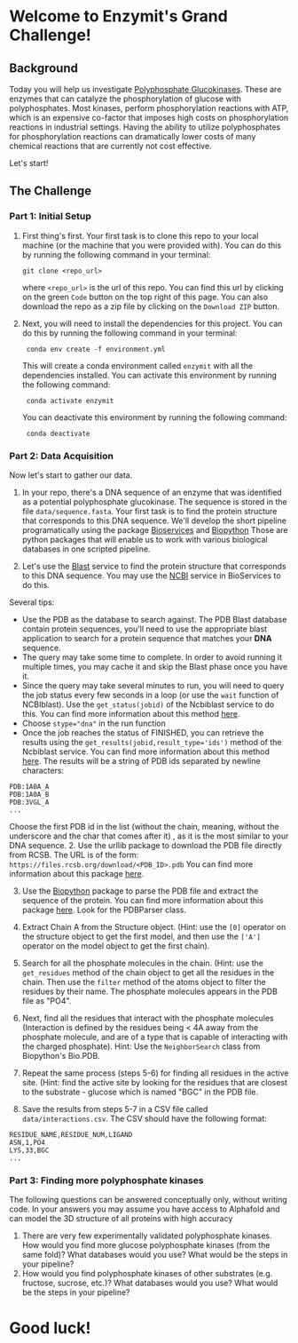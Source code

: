 # Welcome to Enzymit's Grand Challenge!

## Background
Today you will help us investigate [Polyphosphate Glucokinases](https://en.wikipedia.org/wiki/Polyphosphate%E2%80%94glucose_phosphotransferase). These are enzymes that can catalyze the phosphorylation of glucose with polyphosphates. Most kinases, perform phosphorylation reactions with ATP, which is an expensive co-factor that imposes high costs on phosphorylation reactions in industrial settings. Having the ability to utilize polyphosphates for phosphorylation reactions can dramatically lower costs of many chemical reactions that are currently not cost effective.

Let's start!

## The Challenge

### Part 1: Initial Setup

1. First thing's first. Your first task is to clone this repo to your local machine (or the machine that you were provided with). You can do this by running the following command in your terminal:

    ```
    git clone <repo_url>
    ```

    where `<repo_url>` is the url of this repo. You can find this url by clicking on the green `Code` button on the top right of this page. You can also download the repo as a zip file by clicking on the `Download ZIP` button.

2. Next, you will need to install the dependencies for this project. You can do this by running the following command in your terminal:

    ``` conda env create -f environment.yml```

    This will create a conda environment called `enzymit` with all the dependencies installed. You can activate this environment by running the following command:

    ``` conda activate enzymit```

    You can deactivate this environment by running the following command:

    ``` conda deactivate```

### Part 2: Data Acquisition

Now let's start to gather our data. 
1. In your repo, there's a DNA sequence of an enzyme that was identified as a potential polyphosphate glucokinase. The sequence is stored in the file `data/sequence.fasta`. Your first task is to find the protein structure that corresponds to this DNA sequence. 
We'll develop the short pipeline programatically using the package [Bioservices](https://github.com/cokelaer/bioservices) and [Biopython](https://https://biopython.org/) Those are python packages that will enable us to work with various biological databases in one scripted pipeline. 

1. Let's use the [Blast](https://blast.ncbi.nlm.nih.gov/Blast.cgi) service to find the protein structure that corresponds to this DNA sequence. You may use the [NCBI](https://bioservices.readthedocs.io/en/main/_modules/bioservices/ncbiblast.html#NCBIblast) service in BioServices to do this. 

Several tips:
- Use the PDB as the database to search against. The PDB Blast database contain protein sequences, you'll need to use the appropriate blast application to search for a protein sequence that matches your **DNA** sequence.
- The query may take some time to complete. In order to avoid running it multiple times, you may cache it and skip the Blast phase once you have it.
- Since the query may take several minutes to run, you will need to query the job status every few seconds in a loop (or use the ```wait``` function of NCBIblast). Use the ```get_status(jobid)``` of the Ncbiblast service to do this. You can find more information about this method [here](https://bioservices.readthedocs.io/en/main/_modules/bioservices/ncbiblast.html#NCBIblast.get_status).
- Choose ```stype="dna"``` in the run function
- Once the job reaches the status of FINISHED, you can retrieve the results using the ```get_results(jobid,result_type='ids')``` method of the Ncbiblast service. You can find more information about this method [here](https://bioservices.readthedocs.io/en/main/_modules/bioservices/ncbiblast.html#NCBIblast.get_results).
The results will be a string of PDB ids separated by newline characters:
```
PDB:1A0A_A
PDB:1A0A_B
PDB:3VGL_A
...
```
Choose the first PDB id in the list (without the chain, meaning, without the underscore and the char that comes after it) , as it is the most similar to your DNA sequence.
2. Use the urllib package to download the PDB file directly from RCSB. The URL is of the form: ```https://files.rcsb.org/download/<PDB_ID>.pdb```
You can find more information about this package [here](https://docs.python.org/3/library/urllib.html).

3. Use the [Biopython](https://biopython.org/) package to parse the PDB file and extract the sequence of the protein. You can find more information about this package [here](https://biopython.org/wiki/Documentation). Look for the PDBParser class.

4. Extract Chain A from the Structure object. (Hint: use the ```[0]``` operator on the structure object to get the first model, and then use the ```['A']``` operator on the model object to get the first chain).

5. Search for all the phosphate molecules in the chain. (Hint: use the ```get_residues``` method of the chain object to get all the residues in the chain. Then use the ```filter``` method of the atoms object to filter the residues by their name. The phosphate molecules appears in the PDB file as "PO4".

6. Next, find all the residues that interact with the phosphate molecules (Interaction is defined by the residues being < 4A away from the phosphate molecule, and are of a type that is capable of interacting with the charged phosphate). Hint: Use the ```NeighborSearch``` class from Biopython's Bio.PDB. 

7. Repeat the same process (steps 5-6) for finding all residues in the active site. (Hint: find the active site by looking for the residues that are closest to the substrate - glucose which is named "BGC" in the PDB file.

8. Save the results from steps 5-7 in a CSV file called `data/interactions.csv`. The CSV should have the following format:

```
RESIDUE_NAME,RESIDUE_NUM,LIGAND
ASN,1,PO4
LYS,33,BGC
...
```

### Part 3: Finding more polyphosphate kinases
The following questions can be answered conceptually only, without writing code. 
In your answers you may assume you have access to Alphafold and can model the 3D structure of all proteins with high accuracy

1. There are very few experimentally validated polyphosphate kinases. How would you find more glucose polyphosphate kinases (from the same fold)? What databases would you use? What would be the steps in your pipeline?
2. How would you find polyphosphate kinases of other substrates (e.g. fructose, sucrose, etc.)? What databases would you use? What would be the steps in your pipeline?


# Good luck!
